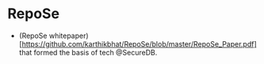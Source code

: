 # RepoSe
* (RepoSe whitepaper)[https://github.com/karthikbhat/RepoSe/blob/master/RepoSe_Paper.pdf] that formed the basis of tech @SecureDB.
